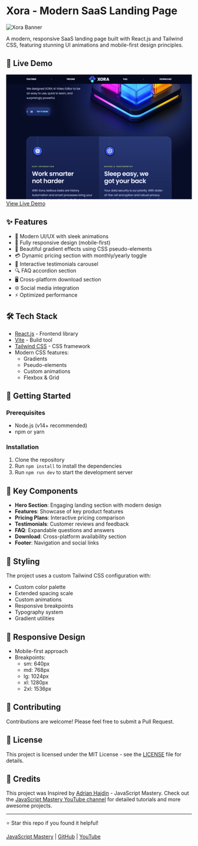 # Xora - Modern SaaS Landing Page

![Xora Banner]()

A modern, responsive SaaS landing page built with React.js and Tailwind CSS, featuring stunning UI animations and mobile-first design principles.

## 🌟 Live Demo

![Xora Banner](https://github.com/sonimohit481/sass-landing-page-01/blob/main/public/banner.png)
[View Live Demo](https://sass-landingpage-01.netlify.app/)

## ✨ Features

- 🎯 Modern UI/UX with sleek animations
- 📱 Fully responsive design (mobile-first)
- 🎨 Beautiful gradient effects using CSS pseudo-elements
- 💳 Dynamic pricing section with monthly/yearly toggle
- 🤝 Interactive testimonials carousel
- 🔍 FAQ accordion section
- 🖥️ Cross-platform download section
- 🌐 Social media integration
- ⚡ Optimized performance

## 🛠️ Tech Stack

- [React.js](https://reactjs.org/) - Frontend library
- [Vite](https://vitejs.dev/) - Build tool
- [Tailwind CSS](https://tailwindcss.com/) - CSS framework
- Modern CSS features:
  - Gradients
  - Pseudo-elements
  - Custom animations
  - Flexbox & Grid

## 🚀 Getting Started

### Prerequisites

- Node.js (v14+ recommended)
- npm or yarn

### Installation

1. Clone the repository
2. Run `npm install` to install the dependencies
3. Run `npm run dev` to start the development server

## 🎯 Key Components

- **Hero Section**: Engaging landing section with modern design
- **Features**: Showcase of key product features
- **Pricing Plans**: Interactive pricing comparison
- **Testimonials**: Customer reviews and feedback
- **FAQ**: Expandable questions and answers
- **Download**: Cross-platform availability section
- **Footer**: Navigation and social links

## 🎨 Styling

The project uses a custom Tailwind CSS configuration with:

- Custom color palette
- Extended spacing scale
- Custom animations
- Responsive breakpoints
- Typography system
- Gradient utilities

## 📱 Responsive Design

- Mobile-first approach
- Breakpoints:
  - sm: 640px
  - md: 768px
  - lg: 1024px
  - xl: 1280px
  - 2xl: 1536px

## 🤝 Contributing

Contributions are welcome! Please feel free to submit a Pull Request.

## 📄 License

This project is licensed under the MIT License - see the [LICENSE](LICENSE) file for details.

## 🙏 Credits

This project was Inspired by [Adrian Hajdin](https://github.com/adrianhajdin) - JavaScript Mastery. Check out the [JavaScript Mastery YouTube channel](https://www.youtube.com/@javascriptmastery) for detailed tutorials and more awesome projects.

---

⭐ Star this repo if you found it helpful!

[JavaScript Mastery](https://www.jsmastery.pro) | [GitHub](https://github.com/adrianhajdin) | [YouTube](https://www.youtube.com/@javascriptmastery)
